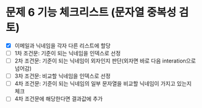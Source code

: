 # 문제 6 기능 체크리스트 (문자열 중복성 검토)
- [x] 이메일과 닉네임을 각자 다른 리스트에 할당
- [ ] 1차 조건문: 기준이 되는 닉네임을 인덱스로 선정
- [ ] 2차 조건문: 기준이 되는 닉네임이 외자인지 판단(외자면 바로 다음 interation으로 넘어감)
- [ ] 3차 조건문: 비교할 닉네임을 인덱스로 선정
- [ ] 4차 조건문: 기준이 되는 닉네임의 일부 문자열을 비교할 닉네임이 가지고 있는지 체크
- [ ] 4차 조건문에 해당한다면 결과값에 추가